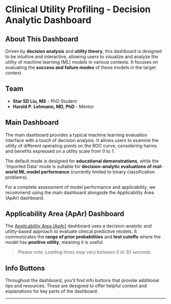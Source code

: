# Clinical Utility Profiling - Decision Analytic Dashboard

## About This Dashboard

Driven by **decision analysis** and **utility theory**, this dashboard is designed to be intuitive and interactive, allowing users to visualize and analyze the utility of machine learning (ML) models in various contexts. It focuses on evaluating the **success and failure modes** of these models in the target context.

## Team

- **Star SD Liu, MS** - PhD Student
- **Harold P. Lehmann, MD, PhD** - Mentor

## Main Dashboard

The main dashboard provides a typical machine learning evaluation interface with a touch of decision analysis. It allows users to examine the utility of different operating points on the ROC curve, considering harms and benefits expressed on a utility scale from 0 to 1. 

The default mode is designed for **educational demonstrations**, while the 'Imported Data' mode is suitable for **decision-analytic evaluations of real-world ML model performance** (currently limited to binary classification problems). 

For a complete assessment of model performance and applicability, we recommend using the main dashboard alongside the Applicability Area (ApAr) dashboard.

## Applicability Area (ApAr) Dashboard

The [Applicability Area (ApAr)](https://pubmed.ncbi.nlm.nih.gov/38222359/) dashboard uses a decision-analytic and utility-based approach to evaluate clinical predictive models. It communicates the **range of prior probabilities** and **test cutoffs** where the model has **positive utility**, meaning it is useful.

> Please note: *Loading times may vary between 5 to 30 seconds.*

## Info Buttons

Throughout the dashboard, you'll find info buttons that provide additional tips and resources. These are designed to offer helpful context and explanations for key parts of the dashboard.

---
